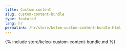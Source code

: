 ```yaml
---
title: Custom content
slug: custom-content-bundle
type: featured
lang: hr
permalink: /hr/store/keleo-custom-content-bundle.html
---
```


{% include store/keleo-custom-content-bundle.md %}
